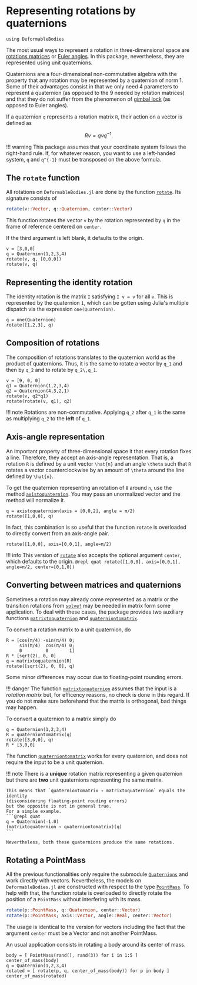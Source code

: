 # Representing rotations by quaternions

```@setup quat
using DeformableBodies
```

The most usual ways to represent a rotation in three-dimensional space
are [rotations matrices](https://en.wikipedia.org/wiki/Rotation_matrix)
or [Euler angles](https://en.wikipedia.org/wiki/Euler_angles).
In this package, nevertheless,
they are represented using unit quaternions.

Quaternions are a four-dimensional non-commutative algebra
with the property that any rotation may be represented by a quaternion of norm 1.
Some of their advantages consist in that we only need 4 parameters to represent a quaternion
(as opposed to the 9 needed by rotation matrices)
and that they do not suffer from the phenomenon of
[gimbal lock](https://en.wikipedia.org/wiki/Gimbal_lock)
(as opposed to Euler angles).

If a quaternion ``q`` represents a rotation matrix ``R``,
their action on a vector is defined as
```math
R v = q v q^{-1}.
```

!!! warning
    This package assumes that your coordinate system follows the right-hand rule.
    If, for whatever reason, you want to use a left-handed system,
    ``q`` and ``q^{-1}`` must be transposed on the above formula.

## The `rotate` function

All rotations on `DeformableBodies.jl` are done by the function [`rotate`](@ref).
Its signature consists of

```julia
rotate(v::Vector, q::Quaternion, center::Vector)
```

This function rotates the vector `v` by the rotation represented by `q`
in the frame of reference centered on `center`.

If the third argument is left blank, it defaults to the origin.

```@repl quat
v = [3,0,0]
q = Quaternion(1,2,3,4)
rotate(v, q, [0,0,0])
rotate(v, q)
```

## Representing the identity rotation
The identity rotation is the matrix ``I`` satisfying ``I v = v``
for all ``v``.
This is represented by the quaternion ``1``,
which can be gotten using Julia's multiple dispatch via the expression
`one(Quaternion)`.

```@repl quat
q = one(Quaternion)
rotate([1,2,3], q)
```

## Composition of rotations

The composition of rotations translates to the quaternion world
as the product of quaternions.
Thus, it is the same to rotate a vector by ``q_1`` and then by ``q_2``
and to rotate by ``q_2\,q_1``.

```@repl quat
v = [9, 0, 0]
q1 = Quaternion(1,2,3,4)
q2 = Quaternion(4,3,2,1)
rotate(v, q2*q1)
rotate(rotate(v, q1), q2)
```

!!! note
    Rotations are non-commutative.
    Applying ``q_2`` after ``q_1`` is the same as multiplying
    ``q_2`` to the **left** of ``q_1``.

## Axis-angle representation

An important property of three-dimensional space it that every rotation fixes a line.
Therefore, they accept an axis-angle representation.
That is, a rotation ``R`` is defined by a unit vector ``\hat{n}`` and an angle ``\theta``
such that ``R`` rotates a vector counterclockwise by an amount of ``\theta`` around the line defined by ``\hat{n}``.

To get the quaternion representing an rotation of `θ` around `n`,
use the method [`axistoquaternion`](@ref).
You may pass an unormalized vector and the method will normalize it.

```@repl quat
q = axistoquaternion(axis = [0,0,2], angle = π/2)
rotate([1,0,0], q)
```

In fact, this combination is so useful that the function `rotate`
is overloaded to directly convert from an axis-angle pair.

```@repl quat
rotate([1,0,0], axis=[0,0,1], angle=π/2)
```

!!! info
    This version of [`rotate`](@ref) also accepts the optional argument `center`,
    which defaults to the origin.
    ```@repl quat
    rotate([1,0,0], axis=[0,0,1], angle=π/2, center=[0,1,0])
    ```

## Converting between matrices and quaternions

Sometimes a rotation may already come represented as a matrix
or the transition rotations from [`solve!`](@ref) may be needed in matrix form some application.
To deal with these cases,
the package provides two auxiliary functions
[`matrixtoquaternion`](@ref) and [`quaterniontomatrix`](@ref).

To convert a rotation matrix to a unit quaternion, do
```@repl quat
R = [cos(π/4) -sin(π/4) 0;
     sin(π/4)  cos(π/4) 0;
     0         0        1]
R * [sqrt(2), 0, 0]
q = matrixtoquaternion(R)
rotate([sqrt(2), 0, 0], q)
```
Some minor differences may occur due to floating-point rounding errors.

!!! danger
    The function [`matrixtoquaternion`](@ref)
    assumes that the input is a _rotation matrix_
    but, for efficency reasons, no check is done in this regard.
    If you do not make sure beforehand that the matrix is orthogonal,
    bad things may happen.

To convert a quaternion to a matrix simply do
```@repl quat
q = Quaternion(1,2,3,4)
R = quaterniontomatrix(q)
rotate([3,0,0], q)
R * [3,0,0]
```

The function [`quaterniontomatrix`](@ref)
works for every quaternion,
and does not require the input to be a unit quaternion.

!!! note
    There is a **unique** rotation matrix representing a given quaternion
    but there are **two** unit quaternions representing the same matrix.

    This means that `quaterniontomatrix ∘ matrixtoquaternion` equals the identity
    (disconsidering floating-point rouding errors)
    but the opposite is not in general true.
    For a simple example.
    ```@repl quat
    q = Quaternion(-1.0)
    (matrixtoquaternion ∘ quaterniontomatrix)(q)
    ```

    Nevertheless, both these quaternions produce the same rotations.

## Rotating a PointMass

All the previous functionalities only require the submodule [`Quaternions`](@ref)
and work directly with vectors.
Nevertheless, the models on `DeformableBodies.jl` are constructed with respect
to the type [`PointMass`](@ref).
To help with that,
the function rotate is overloaded to directly rotate the position of a `PointMass`
without interfering with its mass.

```julia
rotate(p::PointMass, q::Quaternion, center::Vector)
rotate(p::PointMass; axis::Vector, angle::Real, center::Vector)
```

The usage is identical to the version for vectors including the fact that
the argument `center` must be a Vector and not another PointMass.

An usual application consists in rotating a body around its center of mass.
```@repl quat
body = [ PointMass(rand(), rand(3)) for i in 1:5 ]
center_of_mass(body)
q = Quaternion(1,2,3,4)
rotated = [ rotate(p, q, center_of_mass(body)) for p in body ]
center_of_mass(rotated)
```
